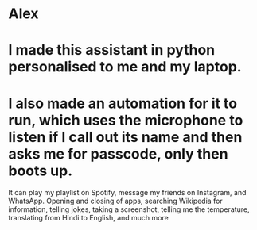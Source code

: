 # Alex
# I made this assistant in python personalised to me and my laptop.
# I also made an automation for it to run, which uses the  microphone to listen if I call out its name and then asks me for passcode, only then boots up.
It can play my playlist on Spotify, message my friends on Instagram, and WhatsApp.
Opening and closing of apps, searching Wikipedia for information, telling jokes, taking a screenshot, telling me the temperature, translating from Hindi to English, and much more

